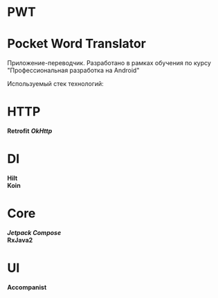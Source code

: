 # PWT

# Pocket Word Translator

Приложение-переводчик. Разработано в рамках обучения по курсу "Профессиональная разработка на
Android"

Используемый стек технологий:

# HTTP

<b>Retrofit</b>
<b><i>OkHttp</i></b>

# DI

<b>Hilt</b><br>
<b>Koin</b>


# Core

<b><i>Jetpack Compose</i></b><br>
<b>RxJava2</b>

# UI

<b>Accompanist</b>
